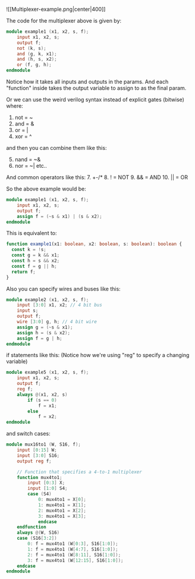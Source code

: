 ![[Multiplexer-example.png|center|400]]

The code for the multiplexer above is given by:

```verilog
module example1 (x1, x2, s, f);
	input x1, x2, s;
	output f;
	not (k, s);
	and (g, k, x1);
	and (h, s, x2);
	or (f, g, h);
endmodule
```

Notice how it takes all inputs and outputs in the params. And each "function" inside takes the output variable to assign to as the final param.

Or we can use the weird verilog syntax instead of explicit gates (bitwise) where:

1. not = ~
2. and = &
3. or = |
4. xor = ^

and then you can combine them like this:

5. nand = ~&
6. nor = ~|
   etc..

And common operators like this: 7. +-/\* 8. ! = NOT 9. && = AND 10. || = OR

So the above example would be:

```verilog
module example1 (x1, x2, s, f);
	input x1, x2, s;
	output f;
	assign f = (~s & x1) | (s & x2);
endmodule
```

This is equivalent to:

```ts
function example1(x1: boolean, x2: boolean, s: boolean): boolean {
  const k = !s;
  const g = k && x1;
  const h = s && x2;
  const f = g || h;
  return f;
}
```

Also you can specify wires and buses like this:

```verilog
module example2 (x1, x2, s, f);
	input [3:0] x1, x2; // 4 bit bus
	input s;
	output f;
	wire [3:0] g, h; // 4 bit wire
	assign g = (~s & x1);
	assign h = (s & x2);
	assign f = g | h;
endmodule
```

if statements like this:
(Notice how we're using "reg" to specify a changing variable)

```verilog
module example5 (x1, x2, s, f);
	input x1, x2, s;
	output f;
	reg f;
	always @(x1, x2, s)
		if (s == 0)
			f = x1;
		else
			f = x2;
endmodule
```

and switch cases:

```verilog
module mux16to1 (W, S16, f);
 	input [0:15] W;
	input [3:0] S16;
	output reg f;

	// Function that specifies a 4-to-1 multiplexer
 	function mux4to1;
		input [0:3] X;
		input [1:0] S4;
		case (S4)
			0: mux4to1 = X[0];
			1: mux4to1 = X[1];
			2: mux4to1 = X[2];
			3: mux4to1 = X[3];
			endcase
	endfunction
	always @(W, S16)
	case (S16[3:2])
		0: f = mux4to1 (W[0:3], S16[1:0]);
		1: f = mux4to1 (W[4:7], S16[1:0]);
		2: f = mux4to1 (W[8:11], S16[1:0]);
		3: f = mux4to1 (W[12:15], S16[1:0]);
	endcase
endmodule
```
